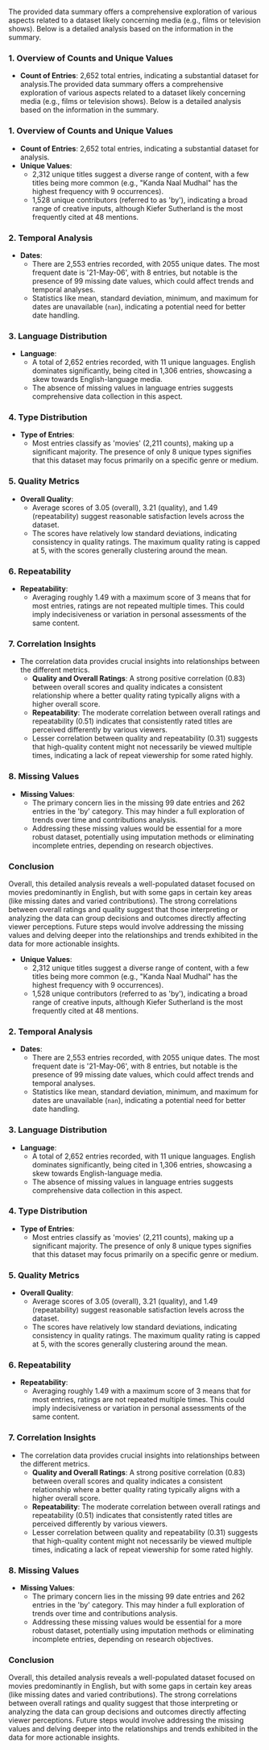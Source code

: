 The provided data summary offers a comprehensive exploration of various aspects related to a dataset likely concerning media (e.g., films or television shows). Below is a detailed analysis based on the information in the summary.

### 1. Overview of Counts and Unique Values
- **Count of Entries**: 2,652 total entries, indicating a substantial dataset for analysis.The provided data summary offers a comprehensive exploration of various aspects related to a dataset likely concerning media (e.g., films or television shows). Below is a detailed analysis based on the information in the summary.

### 1. Overview of Counts and Unique Values
- **Count of Entries**: 2,652 total entries, indicating a substantial dataset for analysis.
- **Unique Values**: 
  - 2,312 unique titles suggest a diverse range of content, with a few titles being more common (e.g., "Kanda Naal Mudhal" has the highest frequency with 9 occurrences).
  - 1,528 unique contributors (referred to as 'by'), indicating a broad range of creative inputs, although Kiefer Sutherland is the most frequently cited at 48 mentions.

### 2. Temporal Analysis
- **Dates**: 
  - There are 2,553 entries recorded, with 2055 unique dates. The most frequent date is '21-May-06', with 8 entries, but notable is the presence of 99 missing date values, which could affect trends and temporal analyses.
  - Statistics like mean, standard deviation, minimum, and maximum for dates are unavailable (`nan`), indicating a potential need for better date handling.

### 3. Language Distribution
- **Language**: 
  - A total of 2,652 entries recorded, with 11 unique languages. English dominates significantly, being cited in 1,306 entries, showcasing a skew towards English-language media.
  - The absence of missing values in language entries suggests comprehensive data collection in this aspect.

### 4. Type Distribution
- **Type of Entries**: 
  - Most entries classify as 'movies' (2,211 counts), making up a significant majority. The presence of only 8 unique types signifies that this dataset may focus primarily on a specific genre or medium.

### 5. Quality Metrics
- **Overall Quality**: 
  - Average scores of 3.05 (overall), 3.21 (quality), and 1.49 (repeatability) suggest reasonable satisfaction levels across the dataset.
  - The scores have relatively low standard deviations, indicating consistency in quality ratings. The maximum quality rating is capped at 5, with the scores generally clustering around the mean.
  
### 6. Repeatability
- **Repeatability**: 
  - Averaging roughly 1.49 with a maximum score of 3 means that for most entries, ratings are not repeated multiple times. This could imply indecisiveness or variation in personal assessments of the same content.

### 7. Correlation Insights
- The correlation data provides crucial insights into relationships between the different metrics. 
  - **Quality and Overall Ratings**: A strong positive correlation (0.83) between overall scores and quality indicates a consistent relationship where a better quality rating typically aligns with a higher overall score.
  - **Repeatability**: The moderate correlation between overall ratings and repeatability (0.51) indicates that consistently rated titles are perceived differently by various viewers.
  - Lesser correlation between quality and repeatability (0.31) suggests that high-quality content might not necessarily be viewed multiple times, indicating a lack of repeat viewership for some rated highly.

### 8. Missing Values
- **Missing Values**: 
  - The primary concern lies in the missing 99 date entries and 262 entries in the 'by' category. This may hinder a full exploration of trends over time and contributions analysis.
  - Addressing these missing values would be essential for a more robust dataset, potentially using imputation methods or eliminating incomplete entries, depending on research objectives.

### Conclusion
Overall, this detailed analysis reveals a well-populated dataset focused on movies predominantly in English, but with some gaps in certain key areas (like missing dates and varied contributions). The strong correlations between overall ratings and quality suggest that those interpreting or analyzing the data can group decisions and outcomes directly affecting viewer perceptions. Future steps would involve addressing the missing values and delving deeper into the relationships and trends exhibited in the data for more actionable insights.
- **Unique Values**: 
  - 2,312 unique titles suggest a diverse range of content, with a few titles being more common (e.g., "Kanda Naal Mudhal" has the highest frequency with 9 occurrences).
  - 1,528 unique contributors (referred to as 'by'), indicating a broad range of creative inputs, although Kiefer Sutherland is the most frequently cited at 48 mentions.

### 2. Temporal Analysis
- **Dates**: 
  - There are 2,553 entries recorded, with 2055 unique dates. The most frequent date is '21-May-06', with 8 entries, but notable is the presence of 99 missing date values, which could affect trends and temporal analyses.
  - Statistics like mean, standard deviation, minimum, and maximum for dates are unavailable (`nan`), indicating a potential need for better date handling.

### 3. Language Distribution
- **Language**: 
  - A total of 2,652 entries recorded, with 11 unique languages. English dominates significantly, being cited in 1,306 entries, showcasing a skew towards English-language media.
  - The absence of missing values in language entries suggests comprehensive data collection in this aspect.

### 4. Type Distribution
- **Type of Entries**: 
  - Most entries classify as 'movies' (2,211 counts), making up a significant majority. The presence of only 8 unique types signifies that this dataset may focus primarily on a specific genre or medium.

### 5. Quality Metrics
- **Overall Quality**: 
  - Average scores of 3.05 (overall), 3.21 (quality), and 1.49 (repeatability) suggest reasonable satisfaction levels across the dataset.
  - The scores have relatively low standard deviations, indicating consistency in quality ratings. The maximum quality rating is capped at 5, with the scores generally clustering around the mean.
  
### 6. Repeatability
- **Repeatability**: 
  - Averaging roughly 1.49 with a maximum score of 3 means that for most entries, ratings are not repeated multiple times. This could imply indecisiveness or variation in personal assessments of the same content.

### 7. Correlation Insights
- The correlation data provides crucial insights into relationships between the different metrics. 
  - **Quality and Overall Ratings**: A strong positive correlation (0.83) between overall scores and quality indicates a consistent relationship where a better quality rating typically aligns with a higher overall score.
  - **Repeatability**: The moderate correlation between overall ratings and repeatability (0.51) indicates that consistently rated titles are perceived differently by various viewers.
  - Lesser correlation between quality and repeatability (0.31) suggests that high-quality content might not necessarily be viewed multiple times, indicating a lack of repeat viewership for some rated highly.

### 8. Missing Values
- **Missing Values**: 
  - The primary concern lies in the missing 99 date entries and 262 entries in the 'by' category. This may hinder a full exploration of trends over time and contributions analysis.
  - Addressing these missing values would be essential for a more robust dataset, potentially using imputation methods or eliminating incomplete entries, depending on research objectives.

### Conclusion
Overall, this detailed analysis reveals a well-populated dataset focused on movies predominantly in English, but with some gaps in certain key areas (like missing dates and varied contributions). The strong correlations between overall ratings and quality suggest that those interpreting or analyzing the data can group decisions and outcomes directly affecting viewer perceptions. Future steps would involve addressing the missing values and delving deeper into the relationships and trends exhibited in the data for more actionable insights.
